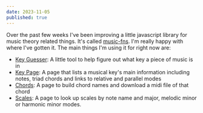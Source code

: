 ```yaml
---
date: 2023-11-05
published: true
---
```


Over the past few weeks I've been improving a little javascript library for music theory related things. It's called [music-fns](https://github.com/kilmc/music-fns). I'm really happy with where I've gotten it. The main things I'm using it for right now are:

- [Key Guesser](/tools/music/keys/guess): A little tool to help figure out what key a piece of music is in
- [Key Page](/tools/music/keys/b-flat-major): A page that lists a musical key's main information including notes, triad chords and links to relative and parallel modes
- [Chords](/tools/music/chords): A page to build chord names and download a midi file of that chord
- [Scales](/tools/music/scales): A page to look up scales by note name and major, melodic minor or harmonic minor modes.
